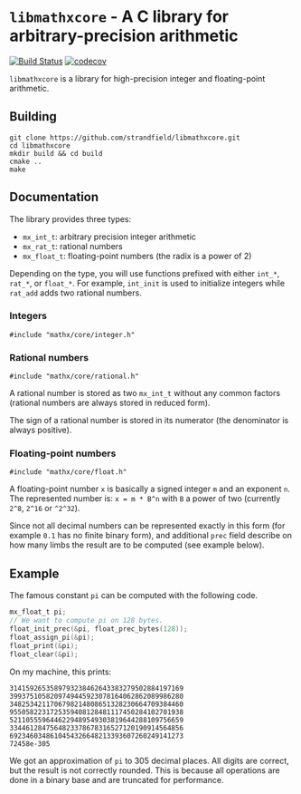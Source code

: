 

# `libmathxcore` - A C library for arbitrary-precision arithmetic 

[![Build Status](https://api.travis-ci.com/strandfield/libmathxcore.svg?branch=master)](https://travis-ci.com/github/strandfield/libmathxcore)
[![codecov](https://codecov.io/gh/strandfield/libmathxcore/branch/master/graph/badge.svg?token=GSBXQPeqTC)](https://codecov.io/gh/strandfield/libmathxcore)

`libmathxcore` is a library for high-precision integer and floating-point arithmetic.

## Building

```
git clone https://github.com/strandfield/libmathxcore.git
cd libmathxcore
mkdir build && cd build
cmake ..
make
```

## Documentation

The library provides three types:
- `mx_int_t`: arbitrary precision integer arithmetic
- `mx_rat_t`: rational numbers
- `mx_float_t`: floating-point numbers (the radix is a power of 2)

Depending on the type, you will use functions prefixed with either `int_*`, 
`rat_*`, or `float_*`.
For example, `int_init` is used to initialize integers while `rat_add` adds 
two rational numbers.

### Integers

```
#include "mathx/core/integer.h"
```

### Rational numbers

```
#include "mathx/core/rational.h"
```

A rational number is stored as two `mx_int_t` without any common factors 
(rational numbers are always stored in reduced form).

The sign of a rational number is stored in its numerator (the denominator is 
always positive).

### Floating-point numbers

```
#include "mathx/core/float.h"
```

A floating-point number `x` is basically a signed integer `m` and an exponent `n`.
The represented number is: `x = m * B^n` with `B` a power of two 
(currently `2^8`, `2^16` or `^2^32`).

Since not all decimal numbers can be represented exactly in this form 
(for example `0.1` has no finite binary form), and additional `prec` field 
describe on how many limbs the result are to be computed (see example below). 


## Example

The famous constant `pi` can be computed with the following code.

```c
mx_float_t pi;
// We want to compute pi on 128 bytes.
float_init_prec(&pi, float_prec_bytes(128)); 
float_assign_pi(&pi);
float_print(&pi);
float_clear(&pi);
```

On my machine, this prints:

```
3141592653589793238462643383279502884197169
3993751058209749445923078164062862089986280
3482534211706798214808651328230664709384460
9550582231725359408128481117450284102701938
5211055596446229489549303819644288109756659
3344612847564823378678316527120190914564856
6923460348610454326648213393607260249141273
72458e-305
```

We got an approximation of `pi` to 305 decimal places. 
All digits are correct, but the result is not correctly rounded. 
This is because all operations are done in a binary base and
are truncated for performance.
 